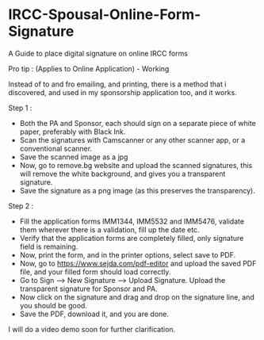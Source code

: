 # IRCC-Spousal-Online-Form-Signature
A Guide to place digital signature on online IRCC forms


Pro tip :  (Applies to Online Application) - Working

Instead of to and fro emailing, and printing, there is a method that i discovered, and used in my sponsorship application too, and it works. 

Step 1 :
- Both the PA and Sponsor, each should sign on a separate piece of white paper, preferably with Black Ink.
- Scan the signatures with Camscanner or any other scanner app, or a conventional scanner.
- Save the scanned image as a jpg
- Now, go to remove.bg website and upload the scanned signatures, this will remove the white background, and gives you a transparent signature.
- Save the signature as a png image (as this preserves the transparency).

Step 2 :
- Fill the application forms IMM1344, IMM5532 and IMM5476, validate them wherever there is a validation, fill up the date etc.
- Verify that the application forms are completely filled, only signature field is remaining.
- Now, print the form, and in the printer options, select save to PDF.
- Now, go to https://www.sejda.com/pdf-editor and upload the saved PDF file, and your filled form should load correctly.
- Go to Sign --> New Signature --> Upload Signature. Upload the transparent signature for Sponsor and PA.
- Now click on the signature and drag and drop on the signature line, and you should be good.
- Save the PDF, download it, and you are done.

I will do a video demo soon for further clarification.
